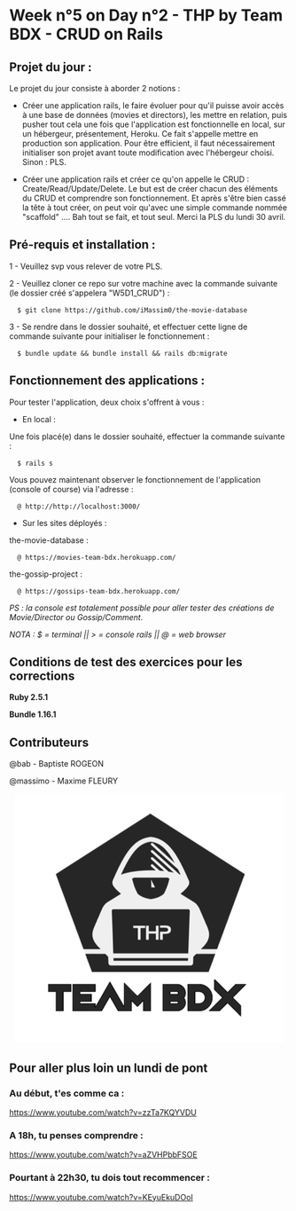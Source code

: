 # Week n°5 on Day n°2 - THP by Team BDX - CRUD on Rails

## Projet du jour :

Le projet du jour consiste à aborder 2 notions :

  - Créer une application rails, le faire évoluer pour qu'il puisse avoir accès à une base de données (movies et directors), les mettre en relation, puis pusher tout cela une fois que l'application est fonctionnelle en local, sur un hébergeur, présentement, Heroku. Ce fait s'appelle mettre en production son application. Pour être efficient, il faut nécessairement initialiser son projet avant toute modification avec l'hébergeur choisi. Sinon : PLS.

  - Créer une application rails et créer ce qu'on appelle le CRUD : Create/Read/Update/Delete. Le but est de créer chacun des éléments du CRUD et comprendre son fonctionnement. Et après s'être bien cassé la tête à tout créer, on peut voir qu'avec une simple commande nommée "scaffold" .... Bah tout se fait, et tout seul. Merci la PLS du lundi 30 avril.

## Pré-requis et installation :

1 - Veuillez svp vous relever de votre PLS.

2 - Veuillez cloner ce repo sur votre machine avec la commande suivante (le dossier créé s'appelera "W5D1_CRUD") :

```
  $ git clone https://github.com/iMassim0/the-movie-database
```

3 - Se rendre dans le dossier souhaité, et effectuer cette ligne de commande suivante pour initialiser le fonctionnement :

```
  $ bundle update && bundle install && rails db:migrate
```


## Fonctionnement des applications :

Pour tester l'application, deux choix s'offrent à vous :

 - En local :

Une fois placé(e) dans le dossier souhaité, effectuer la commande suivante :
```
  $ rails s
```
Vous pouvez maintenant observer le fonctionnement de l'application (console of course) via l'adresse :
```
  @ http://http://localhost:3000/
```

  - Sur les sites déployés :

the-movie-database :
```
  @ https://movies-team-bdx.herokuapp.com/
```
the-gossip-project :
```
  @ https://gossips-team-bdx.herokuapp.com/
```

*PS : la console est totalement possible pour aller tester des créations de Movie/Director ou Gossip/Comment.*

*NOTA : $ = terminal || > = console rails || @ = web browser*

## Conditions de test des exercices pour les corrections

**Ruby 2.5.1**

**Bundle 1.16.1**

## Contributeurs

@bab - Baptiste ROGEON

@massimo - Maxime FLEURY

<p align="center">
  <img src="THP_BDX.png"/>
</p>

## Pour aller plus loin un lundi de pont

### Au début, t'es comme ca :
https://www.youtube.com/watch?v=zzTa7KQYVDU

### A 18h, tu penses comprendre :
https://www.youtube.com/watch?v=aZVHPbbFSOE

### Pourtant à 22h30, tu dois tout recommencer :
https://www.youtube.com/watch?v=KEyuEkuDOoI
